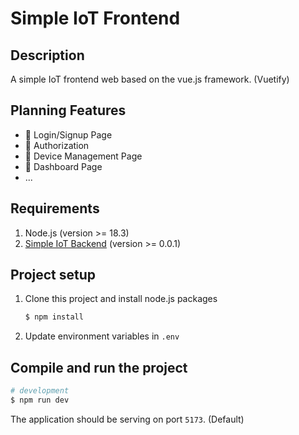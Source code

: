 # Simple IoT Frontend

## Description

A simple IoT frontend web based on the vue.js framework. (Vuetify)

## Planning Features

- :black_square_button: Login/Signup Page
- :black_square_button: Authorization
- :black_square_button: Device Management Page
- :black_square_button: Dashboard Page
- ...

## Requirements

1. Node.js (version >= 18.3)
2. [Simple IoT Backend](https://github.com/Supawite-Peter/simple-iot-backend) (version >= 0.0.1)

## Project setup

1. Clone this project and install node.js packages

    ```bash
    $ npm install
    ```

2. Update environment variables in `.env`

## Compile and run the project

```bash
# development
$ npm run dev
```

The application should be serving on port `5173`. (Default)